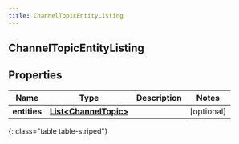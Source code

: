 ```yaml
---
title: ChannelTopicEntityListing
---
```


## ChannelTopicEntityListing

## Properties

| Name         | Type                                                                 | Description | Notes      |
| ------------ | -------------------------------------------------------------------- | ----------- | ---------- |
| **entities** | <!----><!---->[**List&lt;ChannelTopic&gt;**](ChannelTopic.md)<!----> |             | [optional] |

{: class="table table-striped"}
